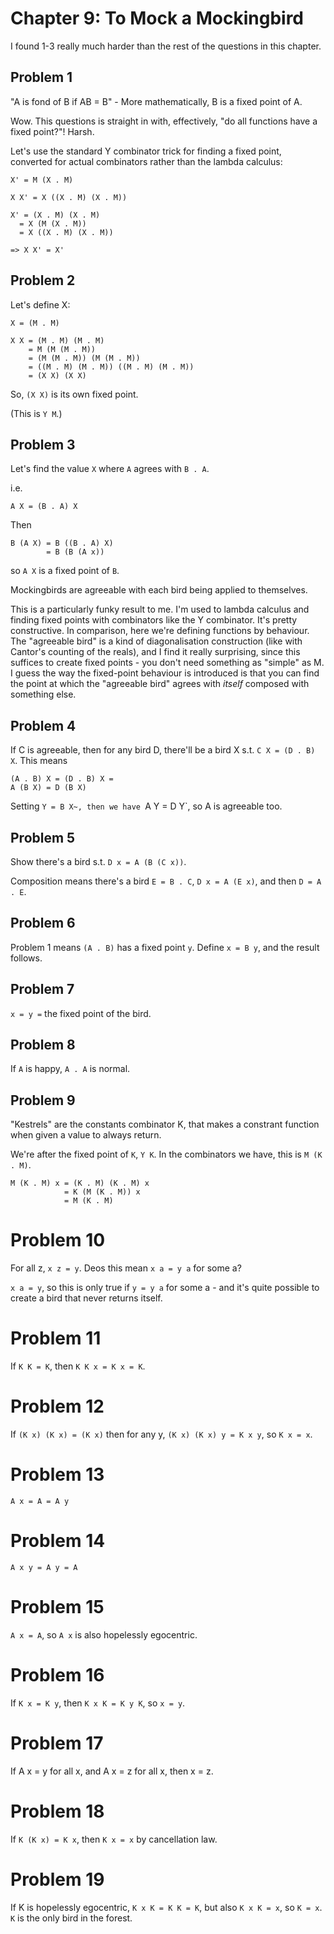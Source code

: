 # Chapter 9: To Mock a Mockingbird

I found 1-3 really much harder than the rest of the questions in this
chapter.

## Problem 1

"A is fond of B if AB = B" - More mathematically, B is a fixed point
of A.

Wow. This questions is straight in with, effectively, "do all
functions have a fixed point?"! Harsh.

Let's use the standard Y combinator trick for finding a fixed point,
converted for actual combinators rather than the lambda calculus:

```
X' = M (X . M)

X X' = X ((X . M) (X . M))

X' = (X . M) (X . M)
  = X (M (X . M))
  = X ((X . M) (X . M))

=> X X' = X'
```

## Problem 2

Let's define X:

```
X = (M . M)

X X = (M . M) (M . M)
    = M (M (M . M))
    = (M (M . M)) (M (M . M))
    = ((M . M) (M . M)) ((M . M) (M . M))
    = (X X) (X X)
```

So, `(X X)` is its own fixed point.


(This is `Y M`.)

## Problem 3

Let's find the value `X` where `A` agrees with `B . A`.

i.e.

```
A X = (B . A) X
```

Then

```
B (A X) = B ((B . A) X)
        = B (B (A x))
```

so `A X` is a fixed point of `B`.

Mockingbirds are agreeable with each bird being applied to themselves.

This is a particularly funky result to me. I'm used to lambda calculus
and finding fixed points with combinators like the Y combinator. It's
pretty constructive. In comparison, here we're defining functions by
behaviour. The "agreeable bird" is a kind of diagonalisation
construction (like with Cantor's counting of the reals), and I find it
really surprising, since this suffices to create fixed points - you
don't need something as "simple" as M. I guess the way the fixed-point
behaviour is introduced is that you can find the point at which the
"agreeable bird" agrees with *itself* composed with something else.

## Problem 4

If C is agreeable, then for any bird D, there'll be a bird X s.t.
`C X = (D . B) X`. This means

```
(A . B) X = (D . B) X =
A (B X) = D (B X)
```

Setting `Y = B X~, then we have `A Y = D Y`, so A is agreeable too.

## Problem 5

Show there's a bird s.t. `D x = A (B (C x))`.

Composition means there's a bird `E = B . C`, `D x = A (E x)`, and
then `D = A . E`.

## Problem 6

Problem 1 means `(A . B)` has a fixed point `y`. Define `x = B y`, and
the result follows.

## Problem 7

`x = y =` the fixed point of the bird.

## Problem 8

If `A` is happy, `A . A` is normal.

## Problem 9

"Kestrels" are the constants combinator K, that makes a constrant
function when given a value to always return.

We're after the fixed point of `K`, `Y K`. In the combinators we have,
this is `M (K . M)`.

```
M (K . M) x = (K . M) (K . M) x
            = K (M (K . M)) x
            = M (K . M)
```

# Problem 10

For all z, `x z = y`. Deos this mean `x a = y a` for some a?

`x a = y`, so this is only true if `y = y a` for some a - and it's
quite possible to create a bird that never returns itself.

# Problem 11

If `K K = K`, then `K K x = K x = K`.

# Problem 12

If `(K x) (K x) = (K x)` then for any y, `(K x) (K x) y = K x y`, so
`K x = x`.

# Problem 13

`A x = A = A y`

# Problem 14

`A x y = A y = A`

# Problem 15

`A x = A`, so `A x` is also hopelessly egocentric.

# Problem 16

If `K x = K y`, then `K x K = K y K`, so `x = y`.

# Problem 17

If A x = y for all x, and A x = z for all x, then x = z.

# Problem 18

If `K (K x) = K x`, then `K x = x` by cancellation law.

# Problem 19

If K is hopelessly egocentric, `K x K = K K = K`, but also `K x K =
x`, so `K = x`. `K` is the only bird in the forest.

